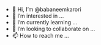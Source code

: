 - 👋 Hi, I’m @babaneemkarori
- 👀 I’m interested in ...
- 🌱 I’m currently learning ...
- 💞️ I’m looking to collaborate on ...
- 📫 How to reach me ...

<!---
babaneemkarori/babaneemkarori is a ✨ special ✨ repository because its `README.md` (this file) appears on your GitHub profile.
You can click the Preview link to take a look at your changes.
--->
